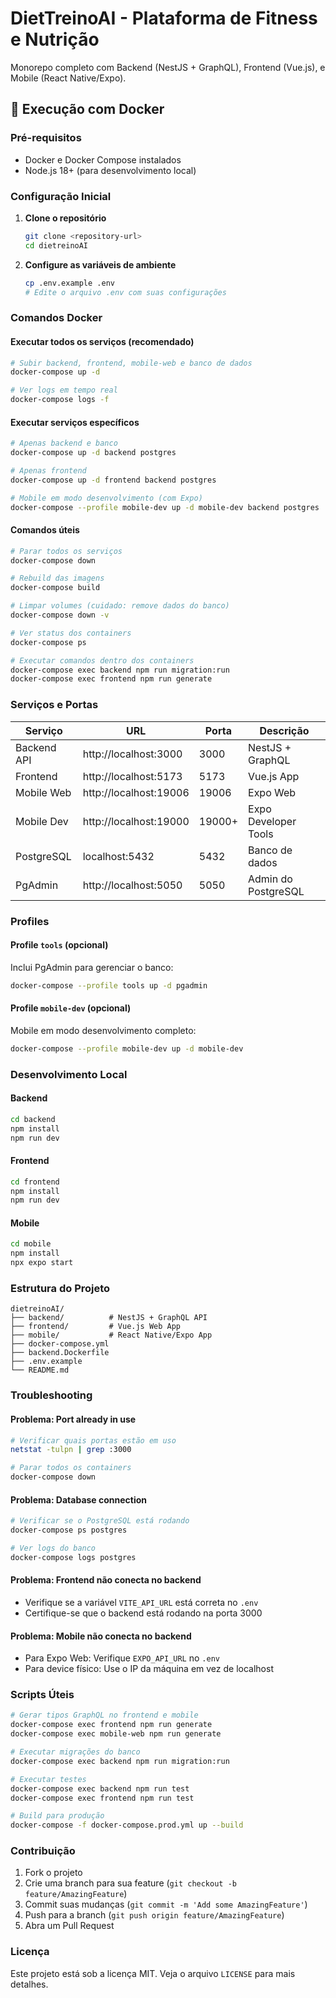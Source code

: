# DietTreinoAI - Plataforma de Fitness e Nutrição

Monorepo completo com Backend (NestJS + GraphQL), Frontend (Vue.js), e Mobile (React Native/Expo).

## 🚀 Execução com Docker

### Pré-requisitos
- Docker e Docker Compose instalados
- Node.js 18+ (para desenvolvimento local)

### Configuração Inicial

1. **Clone o repositório**
   ```bash
   git clone <repository-url>
   cd dietreinoAI
   ```

2. **Configure as variáveis de ambiente**
   ```bash
   cp .env.example .env
   # Edite o arquivo .env com suas configurações
   ```

### Comandos Docker

#### Executar todos os serviços (recomendado)
```bash
# Subir backend, frontend, mobile-web e banco de dados
docker-compose up -d

# Ver logs em tempo real
docker-compose logs -f
```

#### Executar serviços específicos
```bash
# Apenas backend e banco
docker-compose up -d backend postgres

# Apenas frontend
docker-compose up -d frontend backend postgres

# Mobile em modo desenvolvimento (com Expo)
docker-compose --profile mobile-dev up -d mobile-dev backend postgres
```

#### Comandos úteis
```bash
# Parar todos os serviços
docker-compose down

# Rebuild das imagens
docker-compose build

# Limpar volumes (cuidado: remove dados do banco)
docker-compose down -v

# Ver status dos containers
docker-compose ps

# Executar comandos dentro dos containers
docker-compose exec backend npm run migration:run
docker-compose exec frontend npm run generate
```

### Serviços e Portas

| Serviço | URL | Porta | Descrição |
|---------|-----|-------|-----------|
| Backend API | http://localhost:3000 | 3000 | NestJS + GraphQL |
| Frontend | http://localhost:5173 | 5173 | Vue.js App |
| Mobile Web | http://localhost:19006 | 19006 | Expo Web |
| Mobile Dev | http://localhost:19000 | 19000+ | Expo Developer Tools |
| PostgreSQL | localhost:5432 | 5432 | Banco de dados |
| PgAdmin | http://localhost:5050 | 5050 | Admin do PostgreSQL |

### Profiles

#### Profile `tools` (opcional)
Inclui PgAdmin para gerenciar o banco:
```bash
docker-compose --profile tools up -d pgadmin
```

#### Profile `mobile-dev` (opcional)
Mobile em modo desenvolvimento completo:
```bash
docker-compose --profile mobile-dev up -d mobile-dev
```

### Desenvolvimento Local

#### Backend
```bash
cd backend
npm install
npm run dev
```

#### Frontend
```bash
cd frontend
npm install
npm run dev
```

#### Mobile
```bash
cd mobile
npm install
npx expo start
```

### Estrutura do Projeto

```
dietreinoAI/
├── backend/          # NestJS + GraphQL API
├── frontend/         # Vue.js Web App
├── mobile/           # React Native/Expo App
├── docker-compose.yml
├── backend.Dockerfile
├── .env.example
└── README.md
```

### Troubleshooting

#### Problema: Port already in use
```bash
# Verificar quais portas estão em uso
netstat -tulpn | grep :3000

# Parar todos os containers
docker-compose down
```

#### Problema: Database connection
```bash
# Verificar se o PostgreSQL está rodando
docker-compose ps postgres

# Ver logs do banco
docker-compose logs postgres
```

#### Problema: Frontend não conecta no backend
- Verifique se a variável `VITE_API_URL` está correta no `.env`
- Certifique-se que o backend está rodando na porta 3000

#### Problema: Mobile não conecta no backend
- Para Expo Web: Verifique `EXPO_API_URL` no `.env`
- Para device físico: Use o IP da máquina em vez de localhost

### Scripts Úteis

```bash
# Gerar tipos GraphQL no frontend e mobile
docker-compose exec frontend npm run generate
docker-compose exec mobile-web npm run generate

# Executar migrações do banco
docker-compose exec backend npm run migration:run

# Executar testes
docker-compose exec backend npm run test
docker-compose exec frontend npm run test

# Build para produção
docker-compose -f docker-compose.prod.yml up --build
```

### Contribuição

1. Fork o projeto
2. Crie uma branch para sua feature (`git checkout -b feature/AmazingFeature`)
3. Commit suas mudanças (`git commit -m 'Add some AmazingFeature'`)
4. Push para a branch (`git push origin feature/AmazingFeature`)
5. Abra um Pull Request

### Licença

Este projeto está sob a licença MIT. Veja o arquivo `LICENSE` para mais detalhes.